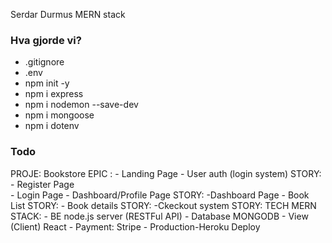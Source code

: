Serdar Durmus
MERN stack

### Hva gjorde vi?
- .gitignore 
- .env
- npm init -y
- npm i express
- npm i nodemon --save-dev
- npm i mongoose
- npm i dotenv

### Todo
PROJE: Bookstore
EPIC :  - Landing Page
        - User auth (login system)
                STORY:  - Register Page      
                        - Login Page
        - Dashboard/Profile Page
                STORY:  -Dashboard Page
        - Book List
                STORY:
        - Book details
                STORY:
        -Ckeckout system
                STORY:
TECH MERN STACK:    - BE node.js server (RESTFul API)
                    - Database MONGODB
                    - View (Client) React
                    - Payment: Stripe
                    - Production-Heroku Deploy